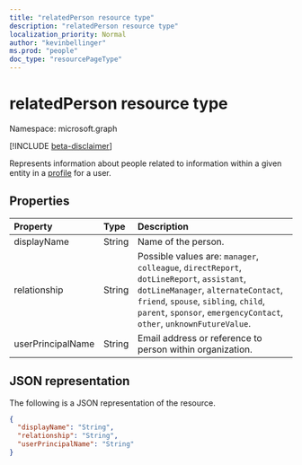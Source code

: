 ```yaml
---
title: "relatedPerson resource type"
description: "relatedPerson resource type"
localization_priority: Normal
author: "kevinbellinger"
ms.prod: "people"
doc_type: "resourcePageType"
---
```


# relatedPerson resource type

Namespace: microsoft.graph

[!INCLUDE [beta-disclaimer](../../includes/beta-disclaimer.md)]

Represents information about people related to information within a given entity in a [profile](profile.md) for a user.

## Properties

| Property        | Type        | Description                                                                                                                                                                                                                                     |
|:----------------|:------------|:------------------------------------------------------------------------------------------------------------------------------------------------------------------------------------------------------------------------------------------------|
|displayName      |String       | Name of the person.                                                                                                                                                                                                                             |
|relationship     |String       | Possible values are: `manager`, `colleague`, `directReport`, `dotLineReport`, `assistant`, `dotLineManager`, `alternateContact`, `friend`, `spouse`, `sibling`, `child`, `parent`, `sponsor`, `emergencyContact`, `other`, `unknownFutureValue`.|
|userPrincipalName|String       | Email address or reference to person within organization.                                                                                                                                                                                       |

## JSON representation

The following is a JSON representation of the resource.

<!-- {
  "blockType": "resource",
  "optionalProperties": [

  ],
  "@odata.type": "microsoft.graph.relatedPerson",
  "baseType": null
}-->

```json
{
  "displayName": "String",
  "relationship": "String",
  "userPrincipalName": "String"
}
```

<!-- uuid: 16cd6b66-4b1a-43a1-adaf-3a886856ed98
2019-02-04 14:57:30 UTC -->
<!-- {
  "type": "#page.annotation",
  "description": "relatedPerson resource",
  "keywords": "",
  "section": "documentation",
  "tocPath": ""
}-->


